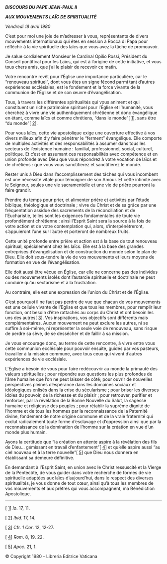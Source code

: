 ***DISCOURS DU PAPE JEAN-PAUL II***

***AUX MOUVEMENTS LAÏC DE SPIRITUALITÉ***

*Vendredi 18 avril 1980*

C’est pour moi une joie de m’adresser à vous, représentants de divers mouvements internationaux qui êtes en session à Rocca di Papa pour réfléchir à la vie spirituelle des laïcs que vous avez la tâche de promouvoir.

Je salue cordialement Monsieur le Cardinal Opilio Rossi, Président du Conseil pontifical pour les Laïcs, qui est à l’origine de cette initiative, et vous tous chers amis, que j’ai le plaisir de recevoir ce matin.

Votre rencontre revêt pour l’Église une importance particulière, car le “renouveau spirituel”, dont vous êtes un signe fécond parmi tant d’autres expériences ecclésiales, est le fondement et la force vivante de la communion de l’Église et de son œuvre d’évangélisation.

Tous, à travers les différentes spiritualités qui vous animent et qui constituent un riche patrimoine spirituel pour l’Église et l’humanité, vous cherchez à vivre une vie authentiquement chrétienne et donc évangélique en étant, comme laïcs et comme chrétiens, “dans le monde”[ [1](#_ftn1 "")], sans être “du monde”[ [2](#_ftn2 "")].

Pour vous laïcs, cette vie apostolique exige une ouverture effective à vos divers milieux afin d’y faire pénétrer le “ferment” évangélique. Elle comporte de multiplex activités et des responsabilités à assumer dans tous les secteurs de l’existence humaine : familial, professionnel, social, culturel, politique. Et c’est en assumant ces responsabilités avec compétence et en union profonde avec Dieu que vous répondrez à votre vocation de laïcs et de chrétiens : que vous vous sanctifierez et sanctifierez le monde.

Rester unis à Dieu dans l’accomplissement des tâches qui vous incombent est une nécessité vitale pour témoigner de son Amour. Et cette intimité avec le Seigneur, seules une vie sacramentelle et une vie de prière pourront la faire grandir.

Prendre du temps pour prier, et alimenter prière et activités par l’étude biblique, théologique et doctrinale ; vivre du Christ et de sa grâce par une fréquentation assidue des sacrements de la réconciliation et de l’Eucharistie, telles sont les exigences fondamentales de toute vie profondément chrétienne : ainsi l’Esprit Saint sera la source à la fois de votre action et de votre contemplation qui, alors, s’interpénétreront, s’appuieront l’une sur l’autre et porteront de nombreux fruits.

Cette unité profonde entre prière et action est à la base de tout renouveau spiritual, spécialement chez les laïcs. Elle est à la base des grandes entreprises d’évangélisation et de construction du monde selon le plan de Dieu. Elle doit sous-tendre la vie de vos mouvements et leurs moyens de formation en vue de l’évangélisation.

Elle doit aussi être vécue en Église, car elle ne concerne pas des individus ou des mouvements isolés dont l’autarcie spirituelle et doctrinale ne peut conduire qu’au sectarisme et à la frustration.

Au contraire, elle est une expression de l’union du Christ et de l’Église.

C’est pourquoi il ne faut pas perdre de vue que chacun de vos mouvements est une cellule vivante de l’Eglise et que tous les membres, pour remplir leur fonction, ont besoin d’être rattachés au corps du Christ et ont besoin les uns des autres[ [3](#_ftn3 "")]. Vos inspirations, vos objectifs sont différents mais complémentaires. Aucun mouvement ne peut exclure les autres, ni se suffire à soi-même, ni représenter la seule voie de renouveau, sans risque de perdre sa sève, de se dessécher et de faillir à sa mission.

Je vous encourage donc, au terme de cette rencontre, à vivre entre vous cette communion ecclésiale pour pouvoir ensuite, guidés par vos pasteurs, travailler à la mission commune, avec tous ceux qui vivent d’autres expériences de vie ecclésiale.

L’Église a besoin de vous pour faire redécouvrir au monde la primauté des valeurs spirituelles ; pour répondre aux questions les plus profondes de l’âme humaine que l’on ne peut laisser de côté; pour ouvrir de nouvelles perspectives pleines d’espérance dans les domaines sociaux et idéologiques enlisés dans la crise du sécularisme ; pour briser les diverses idoles du pouvoir, de la richesse et du plaisir ; pour retrouver, purifier et renforcer, par la révélation de la Bonne Nouvelle du Salut, la sagesse humaine et religieuse des peuples ; pour rétablir la suprême dignité de l’homme et de tous les hommes par la reconnaissance de la Paternité divine, fondement de notre origine commune et de la vraie fraternité qui exclut radicalement toute forme d’esclavage et d’oppression ainsi que par la reconnaissance de la domination de l’homme sur la création en vue d’un monde plus humain.

Ayons la certitude que “la création en attente aspire à la révélation des fils de Dieu... gémissant en travail d’enfantement”[ [4](#_ftn4 "")] et qu’elle aspire aussi “au ciel nouveau et à la terre nouvelle”[ [5](#_ftn5 "")] que Dieu nous donnera en établissant sa demeure définitive.

En demandant à l’Esprit Saint, en union avec le Christ ressuscité et la Vierge de la Pentecôte, de vous guider dans votre recherche de formes de vie spirituelle adaptées aux laïcs d’aujourd’hui, dans le respect des diverses spiritualités, je vous donne de tout cœur, ainsi qu’à tous les membres de vos mouvements et aux prêtres qui vous accompagnent, ma Bénédiction Apostolique.

* * *

[ [1](#_ftnref1 "")] *Io*. 17, 11.

[ [2](#_ftnref2 "")] *Ibid*. 17, 14.

[ [3](#_ftnref3 "")] Cfr. *1 Cor*. 12, 12-27.

[ [4](#_ftnref4 "")] *Rom*. 8, 19. 22.

[ [5](#_ftnref5 "")] *Apoc*. 21, 1.

© Copyright 1980 - Libreria Editrice Vaticana